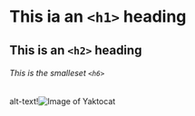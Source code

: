 # This ia an `<h1>` heading
## This is an `<h2>` heading
###### This is the smalleset `<h6>`
alt-text!![Image of Yaktocat](https://octodex.github.com/images/yaktocat.png)
